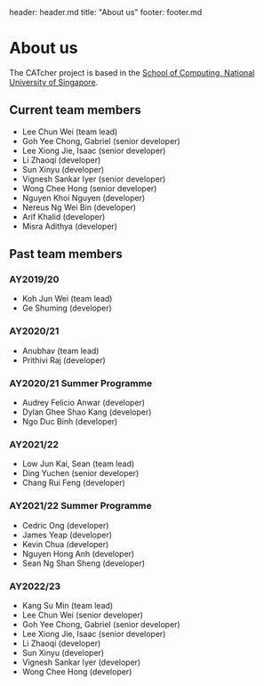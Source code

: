 <frontmatter>
  header: header.md
  title: "About us"
  footer: footer.md
</frontmatter>

# About us

The CATcher project is based in the [School of Computing, National University of Singapore](https://www.comp.nus.edu.sg/).

## Current team members
* Lee Chun Wei (team lead)
* Goh Yee Chong, Gabriel (senior developer)
* Lee Xiong Jie, Isaac (senior developer)
* Li Zhaoqi (developer)
* Sun Xinyu (developer)
* Vignesh Sankar Iyer (senior developer)
* Wong Chee Hong (senior developer)
* Nguyen Khoi Nguyen (developer)
* Nereus Ng Wei Bin (developer)
* Arif Khalid (developer)
* Misra Adithya (developer)

## Past team members

### AY2019/20
* Koh Jun Wei (team lead)
* Ge Shuming (developer)

### AY2020/21
* Anubhav (team lead)
* Prithivi Raj (developer)

### AY2020/21 Summer Programme 
* Audrey Felicio Anwar (developer)
* Dylan Ghee Shao Kang (developer)
* Ngo Duc Binh (developer)

### AY2021/22 
* Low Jun Kai, Sean (team lead)
* Ding Yuchen (senior developer)
* Chang Rui Feng (developer)

### AY2021/22 Summer Programme
* Cedric Ong (developer)
* James Yeap (developer)
* Kevin Chua (developer)
* Nguyen Hong Anh (developer)
* Sean Ng Shan Sheng (developer)

### AY2022/23
* Kang Su Min (team lead)
* Lee Chun Wei (senior developer)
* Goh Yee Chong, Gabriel (senior developer)
* Lee Xiong Jie, Isaac (senior developer)
* Li Zhaoqi (developer)
* Sun Xinyu (developer)
* Vignesh Sankar Iyer (developer)
* Wong Chee Hong (developer)
